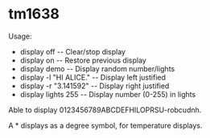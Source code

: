 # tm1638

Usage:

* display off -- Clear/stop display
* display on --	Restore previous display
* display demo -- Display random number/lights
* display -l "HI ALICE." -- Display left justified
* display -r "3.141592" -- Display right justified
* display lights 255 --	Display number (0-255) in lights

Able to display 0123456789ABCDEFHILOPRSU-robcudnh.

A * displays as a degree symbol, for temperature displays.
